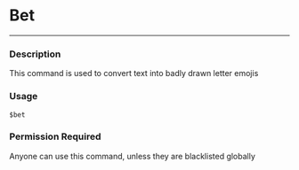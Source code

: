 # Bet
---
### Description
This command is used to convert text into badly drawn letter emojis
### Usage
```
$bet
```
### Permission Required
Anyone can use this command, unless they are blacklisted globally